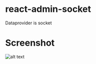 # react-admin-socket
Dataprovider is socket

# Screenshot

![alt text](http://gifok.net/images/2019/10/03/2019-10-03-103040_1366x768_scrot.png)
